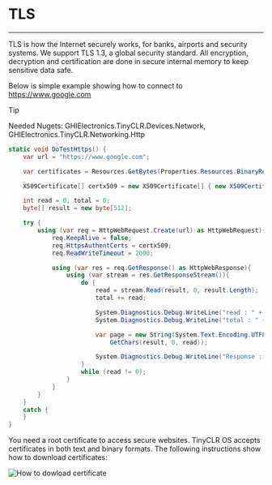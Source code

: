 # TLS
---

TLS is how the Internet securely works, for banks, airports and security systems. We support TLS 1.3, a global security standard. All encryption, decryption and certification are done in secure internal memory to keep sensitive data safe.

Below is simple example showing how to connect to https://www.google.com 

>[!TIP]
>Needed Nugets: GHIElectronics.TinyCLR.Devices.Network, GHIElectronics.TinyCLR.Networking.Http

```cs
static void DoTestHttps() {
    var url = "https://www.google.com";

    var certificates = Resources.GetBytes(Properties.Resources.BinaryResources.GlobalSign);

    X509Certificate[] certx509 = new X509Certificate[] { new X509Certificate(certificates) };

    int read = 0, total = 0;
    byte[] result = new byte[512];

    try {
        using (var req = HttpWebRequest.Create(url) as HttpWebRequest){
            req.KeepAlive = false;
            req.HttpsAuthentCerts = certx509;
            req.ReadWriteTimeout = 2000;

            using (var res = req.GetResponse() as HttpWebResponse){
                using (var stream = res.GetResponseStream()){
                    do {
                        read = stream.Read(result, 0, result.Length);
                        total += read;

                        System.Diagnostics.Debug.WriteLine("read : " + read);
                        System.Diagnostics.Debug.WriteLine("total : " + total);

                        var page = new String(System.Text.Encoding.UTF8.
                            GetChars(result, 0, read));

                        System.Diagnostics.Debug.WriteLine("Response : " + page);
                    }
                    while (read != 0);
                }
            }
        }
    }
    catch { 
    }
}
```

You need a root certificate to access secure websites. TinyCLR OS accepts certificates in both text and binary formats. The following instructions show how to download certificates:

![How to dowload certificate](images/download_google_certificate.png)

